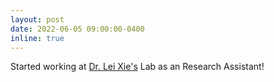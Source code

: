 ```yaml
---
layout: post
date: 2022-06-05 09:00:00-0400
inline: true
---
```


Started working at [Dr. Lei Xie's](http://compsci.hunter.cuny.edu/~leixie/) Lab as an Research Assistant!
